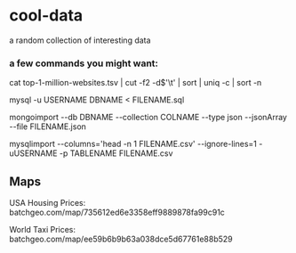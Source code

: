 # cool-data
a random collection of interesting data

<h3>a few commands you might want:</h3>
  cat top-1-million-websites.tsv | cut -f2 -d$'\t' | sort | uniq -c | sort -n
  
  mysql -u USERNAME DBNAME < FILENAME.sql
  
  mongoimport --db DBNAME --collection COLNAME --type json --jsonArray --file FILENAME.json
  
  mysqlimport --columns='head -n 1 FILENAME.csv' --ignore-lines=1 -uUSERNAME -p TABLENAME FILENAME.csv


## Maps
  USA Housing Prices: batchgeo.com/map/735612ed6e3358eff9889878fa99c91c
  
  World Taxi Prices: batchgeo.com/map/ee59b6b9b63a038dce5d67761e88b529
